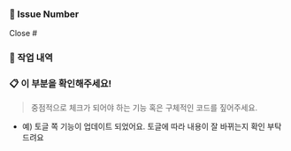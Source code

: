 ### 🔖  Issue Number

Close #
<!-- PR과 관련된 Issue를 자동으로 닫습니다. -->

### 📙 작업 내역

<!-- 구현 내용 및 작업 했던 내역을 적어주세요. -->
<!-- Issue의 Tasks 항목들을 그대로 적어주셔도 좋아요. -->

### 📋 이 부분을 확인해주세요!
> 중점적으로 체크가 되어야 하는 기능 혹은 구체적인 코드를 짚어주세요.
- 예) 토글 쪽 기능이 업데이트 되었어요. 토글에 따라 내용이 잘 바뀌는지 확인 부탁드려요

